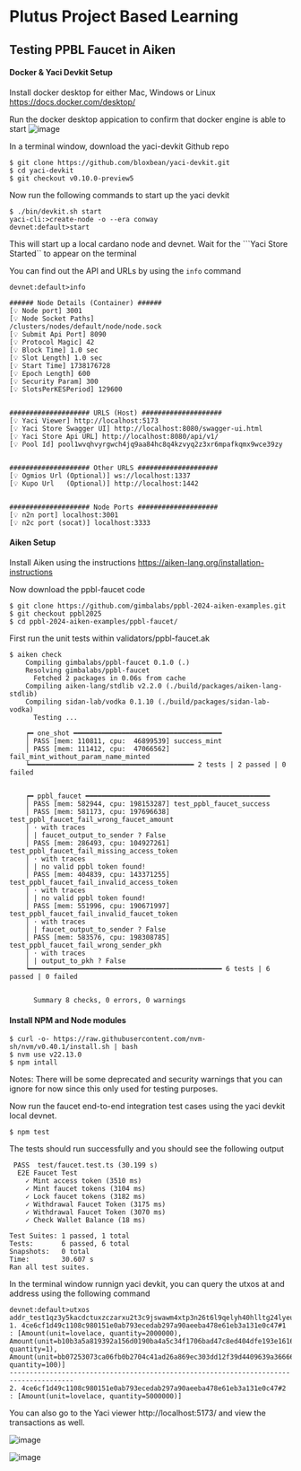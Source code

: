 # Plutus Project Based Learning 
## Testing PPBL Faucet in Aiken
#### Docker & Yaci Devkit Setup
Install docker desktop for either Mac, Windows or Linux 
https://docs.docker.com/desktop/

Run the docker desktop appication to confirm that docker engine is able to start
![image](https://github.com/user-attachments/assets/474deceb-3c0d-48b0-bab7-b3b0b94514b3)

In a terminal window, download the yaci-devkit Github repo
```
$ git clone https://github.com/bloxbean/yaci-devkit.git
$ cd yaci-devkit
$ git checkout v0.10.0-preview5
```

Now run the following commands to start up the yaci devkit
```
$ ./bin/devkit.sh start
yaci-cli:>create-node -o --era conway
devnet:default>start
```
This will start up a local cardano node and devnet.  Wait for the ```Yaci Store Started`` to appear on the terminal


You can find out the API and URLs by using the ```info``` command
```
devnet:default>info

###### Node Details (Container) ######
[💡 Node port] 3001
[💡 Node Socket Paths] 
/clusters/nodes/default/node/node.sock
[💡 Submit Api Port] 8090
[💡 Protocol Magic] 42
[💡 Block Time] 1.0 sec
[💡 Slot Length] 1.0 sec
[💡 Start Time] 1738176728
[💡 Epoch Length] 600
[💡 Security Param] 300
[💡 SlotsPerKESPeriod] 129600


#################### URLS (Host) ####################
[💡 Yaci Viewer] http://localhost:5173
[💡 Yaci Store Swagger UI] http://localhost:8080/swagger-ui.html
[💡 Yaci Store Api URL] http://localhost:8080/api/v1/
[💡 Pool Id] pool1wvqhvyrgwch4jq9aa84hc8q4kzvyq2z3xr6mpafkqmx9wce39zy


#################### Other URLS ####################
[💡 Ogmios Url (Optional)] ws://localhost:1337
[💡 Kupo Url   (Optional)] http://localhost:1442


#################### Node Ports ####################
[💡 n2n port] localhost:3001
[💡 n2c port (socat)] localhost:3333
```
#### Aiken Setup
Install Aiken using the instructions 
https://aiken-lang.org/installation-instructions

Now download the ppbl-faucet code
```
$ git clone https://github.com/gimbalabs/ppbl-2024-aiken-examples.git
$ git checkout ppbl2025
$ cd ppbl-2024-aiken-examples/ppbl-faucet/
```

First run the unit tests within validators/ppbl-faucet.ak
```
$ aiken check
    Compiling gimbalabs/ppbl-faucet 0.1.0 (.)
    Resolving gimbalabs/ppbl-faucet
      Fetched 2 packages in 0.06s from cache
    Compiling aiken-lang/stdlib v2.2.0 (./build/packages/aiken-lang-stdlib)
    Compiling sidan-lab/vodka 0.1.10 (./build/packages/sidan-lab-vodka)
      Testing ...

    ┍━ one_shot ━━━━━━━━━━━━━━━━━━━━━━━━━━━━━━━━━━━━━
    │ PASS [mem: 110811, cpu:  46899539] success_mint
    │ PASS [mem: 111412, cpu:  47066562] fail_mint_without_param_name_minted
    ┕━━━━━━━━━━━━━━━━━━━━━━━━━━━━━━━━━━━━━━━━━ 2 tests | 2 passed | 0 failed


    ┍━ ppbl_faucet ━━━━━━━━━━━━━━━━━━━━━━━━━━━━━━━━━━━━━━━━━━━━━━
    │ PASS [mem: 582944, cpu: 198153287] test_ppbl_faucet_success
    │ PASS [mem: 581173, cpu: 197696638] test_ppbl_faucet_fail_wrong_faucet_amount
    │ · with traces
    │ | faucet_output_to_sender ? False
    │ PASS [mem: 286493, cpu: 104927261] test_ppbl_faucet_fail_missing_access_token
    │ · with traces
    │ | no valid ppbl token found!
    │ PASS [mem: 404839, cpu: 143371255] test_ppbl_faucet_fail_invalid_access_token
    │ · with traces
    │ | no valid ppbl token found!
    │ PASS [mem: 551996, cpu: 190671997] test_ppbl_faucet_fail_invalid_faucet_token
    │ · with traces
    │ | faucet_output_to_sender ? False
    │ PASS [mem: 583576, cpu: 198308785] test_ppbl_faucet_fail_wrong_sender_pkh
    │ · with traces
    │ | output_to_pkh ? False
    ┕━━━━━━━━━━━━━━━━━━━━━━━━━━━━━━━━━━━━━━━━━━━━━━━━ 6 tests | 6 passed | 0 failed


      Summary 8 checks, 0 errors, 0 warnings

```

#### Install NPM and Node modules
```
$ curl -o- https://raw.githubusercontent.com/nvm-sh/nvm/v0.40.1/install.sh | bash
$ nvm use v22.13.0
$ npm intall
```

Notes: There will be some deprecated and security warnings that you can ignore for now since this only used for testing purposes.

Now run the faucet end-to-end integration test cases using the yaci devkit local devnet.
```
$ npm test
```

The tests should run successfully and you should see the following output
```
 PASS  test/faucet.test.ts (30.199 s)
  E2E Faucet Test
    ✓ Mint access token (3510 ms)
    ✓ Mint faucet tokens (3104 ms)
    ✓ Lock faucet tokens (3182 ms)
    ✓ Withdrawal Faucet Token (3175 ms)
    ✓ Withdrawal Faucet Token (3070 ms)
    ✓ Check Wallet Balance (18 ms)

Test Suites: 1 passed, 1 total
Tests:       6 passed, 6 total
Snapshots:   0 total
Time:        30.607 s
Ran all test suites.
```

In the terminal window runnign yaci devkit, you can query the utxos at and address using the following command
```
devnet:default>utxos addr_test1qz3y5kacdctuxzczarxu2t3c9jswawm4xtp3n26t6l9qelyh40hlltg24lyeuw9mk3e6p7fs58sv852zmp5suuk85s9qmzzvlm
1. 4ce6cf1d49c1108c980151e0ab793ecedab297a90aeeba478e61eb3a131e0c47#1 : [Amount(unit=lovelace, quantity=2000000), Amount(unit=b10b3a5a819392a156d0190ba4a5c34f1706bad47c8ed404dfe193e16163636573732d746f6b656e, quantity=1), Amount(unit=bb07253073ca06fb0b2704c41ad26a869ec303dd12f39d4409639a366661756365742d746f6b656e, quantity=100)]
--------------------------------------------------------------------------------------
2. 4ce6cf1d49c1108c980151e0ab793ecedab297a90aeeba478e61eb3a131e0c47#2 : [Amount(unit=lovelace, quantity=5000000)]
```

You can also go to the Yaci viewer http://localhost:5173/ and view the transactions as well.

![image](https://github.com/user-attachments/assets/871ee952-9945-4d79-9ad3-ad569252a911)

![image](https://github.com/user-attachments/assets/9c6c96e5-ae4b-4a92-8a81-54c97d47387f)


